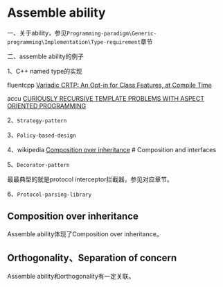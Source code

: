 # Assemble ability

一、关于ability，参见`Programming-paradigm\Generic-programming\Implementation\Type-requirement`章节

二、assemble ability的例子

1、C++ named type的实现

fluentcpp [Variadic CRTP: An Opt-in for Class Features, at Compile Time](https://www.fluentcpp.com/2018/06/22/variadic-crtp-opt-in-for-class-features-at-compile-time/)

accu [CURIOUSLY RECURSIVE TEMPLATE PROBLEMS WITH ASPECT ORIENTED PROGRAMMING](https://accu.org/journals/overload/20/109/arregui_1916/)

2、`Strategy-pattern`

3、`Policy-based-design`

4、wikipedia [Composition over inheritance](https://en.wikipedia.org/wiki/Composition_over_inheritance) # Composition and interfaces

5、`Decorator-pattern`

最最典型的就是protocol interceptor拦截器，参见对应章节。

6、`Protocol-parsing-library`

## Composition over inheritance

Assemble ability体现了Composition over inheritance。

## Orthogonality、Separation of concern

Assemble ability和orthogonality有一定关联。

